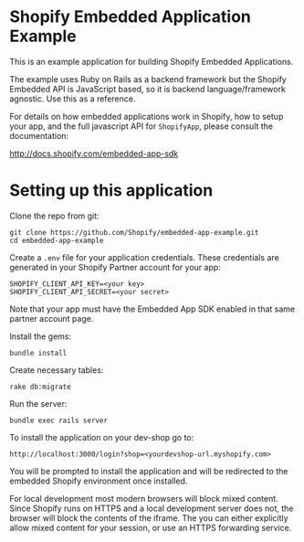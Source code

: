 # Shopify Embedded Application Example

This is an example application for building Shopify Embedded Applications.

The example uses Ruby on Rails as a backend framework but the Shopify Embedded API is JavaScript based, so it is backend language/framework agnostic. Use this as a reference.

For details on how embedded applications work in Shopify, how to setup your app, and the full javascript API for `ShopifyApp`, please consult the documentation:

http://docs.shopify.com/embedded-app-sdk

# Setting up this application

Clone the repo from git:

    git clone https://github.com/Shopify/embedded-app-example.git
    cd embedded-app-example

Create a `.env` file for your application credentials. These credentials are generated in your Shopify Partner account for your app:

```
SHOPIFY_CLIENT_API_KEY=<your key>
SHOPIFY_CLIENT_API_SECRET=<your secret>
```

Note that your app must have the Embedded App SDK enabled in that same partner account page.

Install the gems:

    bundle install

Create necessary tables:

    rake db:migrate

Run the server:

    bundle exec rails server

To install the application on your dev-shop go to:

    http://localhost:3000/login?shop=<yourdevshop-url.myshopify.com>

You will be prompted to install the application and will be redirected to the embedded Shopify environment once installed.

For local development most modern browsers will block mixed content. Since Shopify runs on HTTPS and a local development server does not, the browser will block the contents of the iframe. The you can either explicitly allow mixed content for your session, or use an HTTPS forwarding service.
